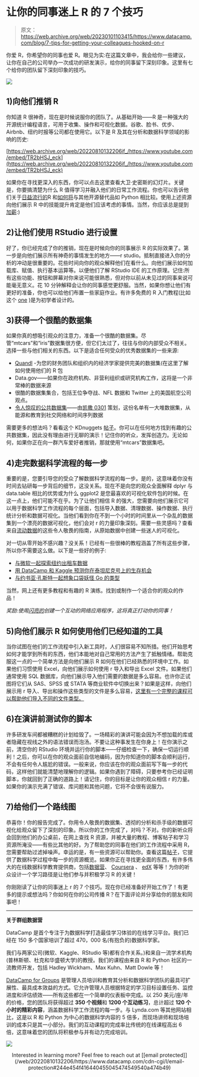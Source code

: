 # 让你的同事迷上 R 的 7 个技巧

> 原文：<https://web.archive.org/web/20230101103415/https://www.datacamp.com/blog/7-tips-for-getting-your-colleagues-hooked-on-r>

你爱 R，你希望你的同事也爱 R。眼见为实:在这篇文章中，我会给你一些建议，让你在自己的公司举办一次成功的研发演示，给你的同事留下深刻印象。这里有七个给你的团队留下深刻印象的技巧。

[![](img/0a4018b27c5ae0e424f3e42c2ba18612.png)](https://web.archive.org/web/20220810132206/https://www.datacamp.com/groups/business/?utm_source=tutorial&utm_medium=community&utm_campaign=groups)

## 1)向他们推销 R

你知道 R 很神奇，现在是时候说服你的团队了。从基础开始——R 是一种强大的开源统计编程语言，可用于收集、操作和可视化数据。谷歌、脸书、优步、Airbnb、纽约时报等公司都在使用它。以下是 R 及其在分析和数据科学领域的影响的历史:

[https://web.archive.org/web/20220810132206if_/https://www.youtube.com/embed/TR2bHSJ_eck](https://web.archive.org/web/20220810132206if_/https://www.youtube.com/embed/TR2bHSJ_eck)

如果你在寻找更深入的东西，你可以点击这里查看大卫·史密斯的幻灯片。关键是，你要搞清楚为什么 R 值得学习并融入他们的日常工作流程。你也可以告诉他们关于[日益流行的](https://web.archive.org/web/20220810132206/https://www.r-bloggers.com/r-moves-up-to-5th-place-in-ieee-language-rankings/)R 和[如何将](https://web.archive.org/web/20220810132206/https://www.datacamp.com/community/tutorials/r-or-python-for-data-analysis/#gs.jUWQfAI)与其他开源替代品如 Python 相比较。使用上述资源向他们展示 R 中的技能提升肯定是他们应该考虑的事情。当然，你应该总是提到[加薪](https://web.archive.org/web/20220810132206/https://www.oreilly.com/ideas/2015-data-science-salary-survey):)

## 2)让他们使用 RStudio 进行设置

好了，你已经完成了你的推销，现在是时候向你的同事展示 R 的实际效果了。第一步是向他们展示所有神奇的事情发生的地方——r studio。抵制直接进入你的分析的冲动是很重要的。花些时间向你的观众解释他们在看什么。向他们展示如何加载库、赋值、执行基本运算等。以便他们了解 RStudio IDE 的工作原理。记住:所有这些功能、按钮和屏幕对你来说可能很熟悉，但对你以前从未见过的同事来说可能毫无意义。花 10 分钟解释会让你的同事感觉更舒服。当然，如果你想让他们有更好的准备，你也可以给他们布置一些家庭作业。有许多免费的 R 入门教程(比如这个 [one](https://web.archive.org/web/20220810132206/https://www.datacamp.com/courses/free-introduction-to-r/) )是为初学者设计的。

## 3)获得一个很酷的数据集

如果你真的想吸引观众的注意力，准备一个很酷的数据集。尽管“mtcars”和“iris”数据集很方便，但它们太过了，往往与你的内部受众不相关。选择一些与他们相关的东西。以下是适合任何受众的优秀数据集的一些来源:

*   [Quandl](https://web.archive.org/web/20220810132206/https://www.quandl.com/) -为您的财务团队和组织内的经济学家提供完美的数据集(在这里了解如何使用他们的 R 包
*   Data.gov——如果你在政府机构、非营利组织或研究机构工作，这将是一个非常棒的数据来源
*   很酷的数据集集合，包括王位争夺战、NFL 数据和 Twitter 上的美国航空公司观点。
*   [令人惊叹的公共数据集](https://web.archive.org/web/20220810132206/https://github.com/caesar0301/awesome-public-datasets#education)——由[凯撒 0301](https://web.archive.org/web/20220810132206/https://github.com/caesar0301) 策划，这份名单有一大堆数据集，从能源和教育到社交网络和时间序列数据

需要更多的想法吗？看看这个 KDnuggets [帖子](https://web.archive.org/web/20220810132206/http://www.kdnuggets.com/datasets/index.html)。你可以在任何地方找到有趣的公共数据集，因此没有理由进行无聊的演示！记住你的听众，发挥创造力。无论如何，如果你正在向一群汽车爱好者推销，那就使用“mtcars”数据集吧。

## 4)走完数据科学流程的每一步

重要的是，您要引导您的受众了解数据科学流程的每一步。是的，这意味着你没有时间去钻研每一步背后的细节，这没关系。现在不是向您的观众全面解释 dplyr 与 data.table 相比的优势或为什么 ggplot2 是您最喜欢的可视化软件包的时候。在这一点上，他们可能不在乎。为了让他们相信 R 的强大，您需要向他们展示它可以用于数据科学工作流程的每个层面，包括导入数据、清理数据、操作数据、执行统计分析和数据可视化。当他们看到你在不到一个小时的时间里从一个杂乱的数据集到一个漂亮的数据可视化，他们会对 r 的力量印象深刻。需要一些灵感吗？查看来自[流动数据](https://web.archive.org/web/20220810132206/http://flowingdata.com/category/guides/)的这些令人敬畏的指南，从原始数据中创建一些迷人的可视化。

对一切从零开始不感兴趣？没关系！已经有一些很棒的教程涵盖了所有这些步骤，所以你不需要这么做。以下是一些好的例子:

*   [与微软一起探索纽约出租车数据](https://web.archive.org/web/20220810132206/https://msdn.microsoft.com/en-us/library/mt612857.aspx)
*   [用 DataCamp 和 Kaggle 预测你在泰坦尼克号上的生存机会](https://web.archive.org/web/20220810132206/https://www.datacamp.com/community/open-courses/kaggle-tutorial-on-machine-learing-the-sinking-of-the-titanic/?utm_campaign=kaggle-ml-launch&utm_medium=blog&utm_source=kaggle-ml-launch#gs.ti4=AeM)
*   [与约书亚·孔斯特一起想象口袋妖怪 Go 的类型](https://web.archive.org/web/20220810132206/http://jkunst.com/r/pokemon-visualize-em-all/)

当然，网上还有更多教程和有趣的 R 演练。找到或制作一个适合你的观众的作品！

*奖励:使用[闪亮的](https://web.archive.org/web/20220810132206/http://shiny.rstudio.com/)创建一个互动的网络应用程序，这将真正打动你的同事！*

## 5)向他们展示 R 如何使用他们已经知道的工具

当你试图在他们的工作流程中引入新工具时，人们很容易不知所措。他们开始思考如何才能学到所有的东西，他们本能地对自己常用的方法产生了抵触情绪。帮助克服这一点的一个简单方法是向他们展示 R 如何在他们已经熟悉的环境中工作。如果他们习惯使用 Excel，向他们展示如何使用 r 导入和导出 Excel 文件。如果他们通常使用 SQL 数据库，向他们展示导入他们需要的数据是多么容易。也许你正试图将它们从 SAS、SPSS 或 STATA 等商业软件中切换出来？如果是这样，向他们展示用 r 导入、导出和操作这些类型的文件是多么容易，[这里有一个完整的课程可以帮助他们导入不同的文件类型。](https://web.archive.org/web/20220810132206/https://www.datacamp.com/courses/importing-data-into-r/)

## 6)在演讲前测试你的脚本

许多研发车间都被糟糕的计划给毁了。一场精彩的演讲可能会因为不想加载的库或者隐藏在视线之外的语法错误而泡汤。不要让这种事发生在你身上！在你演示之前，清空你的 RStudio 环境并运行你的脚本——仔细检查一下，确保一切运行顺利！之后，你可以在你的观众面前自信地编码，因为你知道你的脚本会顺利运行，不会有任何令人尴尬的错误。一般来说，你应该在你的观众面前写下每一步的代码，这样他们就能清楚地理解你的逻辑。如果你遇到了障碍，只要参考你已经证明脚本，你就回到了正确的道路上！请记住，你的目标是让你的观众相信 r 的力量。如果你的演示充满了错误、库问题和其他问题，它将不会很有说服力。

## 7)给他们一个路线图

恭喜你！你的报告完成了。你用令人敬畏的数据集、透彻的分析和杀手级的数据可视化给观众留下了深刻的印象。所以你的工作完成了，对吗？不对。你的新听众将会回到他们的办公桌前，在网上查找 R 资源，并被大量的教程、博客帖子和学习资源所淹没——有些比其他的好。为了帮助您的同事在他们的工作流程中采用 R，您需要帮助过滤掉噪声。幸运的是，有一些资源可以帮助你。查看这篇[帖子](https://web.archive.org/web/20220810132206/https://www.r-bloggers.com/how-to-learn-r-2/)，它提供了数据科学过程中每一步的资源概览。如果你正在寻找更全面的东西，有许多伟大的在线数据科学教育提供商，包括[数据营](https://web.archive.org/web/20220810132206/https://www.datacamp.com/home/)、 [Coursera](https://web.archive.org/web/20220810132206/https://www.coursera.org/specializations/jhu-data-science) 、 [edX](https://web.archive.org/web/20220810132206/https://www.edx.org/course/introduction-r-data-science-microsoft-dat204x-1) 等等！为你的听众设计一个学习路径是让他们参与并积极学习 R 的关键！

你刚刚读了让你的同事迷上 r 的 7 个技巧。现在你已经准备好开始工作了！有更多的提示或想法吗？你如何在你的公司传播 R？在下面评论并分享给你的朋友和同事吧！

* * *

**关于群组数据营**

DataCamp 是首个专注于为数据科学打造最佳学习体验的在线学习平台。我们已经在 150 多个国家培训了超过 470，000 名(有抱负的)数据科学家。

我们与两家公司(微软、Kaggle、RStudio 等)都有合作关系。)和来自一流学术机构(普林斯顿、杜克和华盛顿大学)的教授。我们的课程由来自 R 和 Python 社区的一流教师开发，包括 Hadley Wickham、Max Kuhn、Matt Dowle 等！

[DataCamp for Groups](https://web.archive.org/web/20220810132206/https://www.datacamp.com/groups/business/?utm_source=tutorial&utm_medium=community&utm_campaign=groups) 是管理人员培训和教育其分析和数据科学团队的最具可扩展性、最具成本效益的方式。它允许管理人员根据特定的学习目标设置任务、监控进度和评估绩效——所有这些都在一个简单的仪表板中完成。以 250 美元/座/年的价格，您的团队将获得超过 **350 个视频**和 **1200 个互动练习**，总计超过 **120 个小时的精彩内容**，涵盖数据科学工作流程的每一步。与 Lynda.com 等其他网站相比，这是以 R 和 Python 为中心的数据科学内容的 5 倍多，而现场讲师和现场培训的成本只是其一小部分。我们的互动课程的完成率比传统的在线课程高出 6 倍，这意味着您的团队将积极参与并有动力完成培训。

[![](img/c2d96c1a261595c54f84eb03fc9cb9c0.png)](https://web.archive.org/web/20220810132206/https://www.datacamp.com/groups/business/?utm_source=tutorial&utm_medium=community&utm_campaign=groups)

<center>Interested in learning more? Feel free to reach out at [[email protected]](/web/20220810132206/https://www.datacamp.com/cdn-cgi/l/email-protection#244e454f416440455045474549540a474b49)</center>